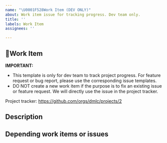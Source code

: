 ```yaml
---
name: "\U0001F528Work Item (DEV ONLY)"
about: Work item issue for tracking progress. Dev team only.
title: ''
labels: Work Item
assignees: ''

---
```


## 🔨Work Item

**IMPORTANT:**
* This template is only for dev team to track project progress. For feature request or bug report, please use the corresponding issue templates.
* DO NOT create a new work item if the purpose is to fix an existing issue or feature request. We will directly use the issue in the project tracker.

Project tracker: https://github.com/orgs/dmlc/projects/2

## Description

<!-- short description of the work item -->

## Depending work items or issues

<!-- what must be done before this -->
